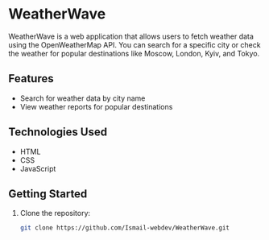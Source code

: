 # WeatherWave

WeatherWave is a web application that allows users to fetch weather data using the OpenWeatherMap API. You can search for a specific city or check the weather for popular destinations like Moscow, London, Kyiv, and Tokyo.

## Features

- Search for weather data by city name
- View weather reports for popular destinations

## Technologies Used

- HTML
- CSS
- JavaScript
  
## Getting Started

1. Clone the repository:

   ```bash
   git clone https://github.com/Ismail-webdev/WeatherWave.git
